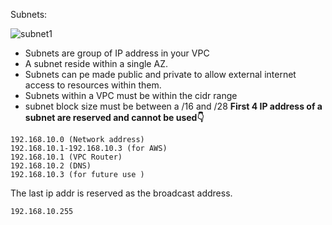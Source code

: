 Subnets: 

![subnet1](image.png)

- Subnets are group of IP address in your VPC
- A subnet reside within a single AZ.
- Subnets can pe made public and private to allow external internet access to resources within them.
- Subnets within a VPC must be within the cidr range
- subnet block size must be between a /16 and /28 
**First 4 IP address of a subnet are reserved and cannot be used👇**
```
192.168.10.0 (Network address)
192.168.10.1-192.168.10.3 (for AWS)
192.168.10.1 (VPC Router)
192.168.10.2 (DNS)
192.168.10.3 (for future use )
```
The last ip addr is reserved as the broadcast address.
```
192.168.10.255
```

